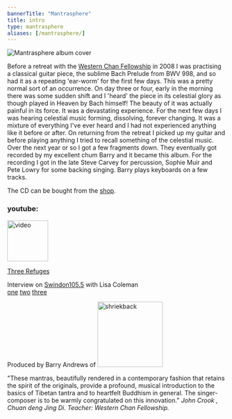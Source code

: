 ```yaml
---
bannerTitle: "Mantrasphere" 
title: intro
type: mantrasphere
aliases: [/mantrasphere/]
---
```


![Mantrasphere album cover](/images/mantrasphere/gallery/promo/albumCover.gif)  

Before a retreat with the [Western Chan
Fellowship](http://westernchanfellowship.org) in 2008 I was practising a
classical guitar piece, the sublime Bach Prelude from BWV 998, and so had it as
a repeating 'ear-worm' for the first few days. This was a pretty normal sort of
an occurrence. On day three or four, early in the morning there was some sudden
shift and I 'heard' the piece in its celestial glory as though played in Heaven
by Bach himself! The beauty of it was actually painful in its force. It was a
devastating experience. For the next few days I was hearing celestial music
forming, dissolving, forever changing. It was a mixture of everything I've ever
heard and I had not experienced anything like it before or after. On returning
from the retreat I picked up my guitar and before playing anything I tried to
recall something of the celestial music. Over the next year or so I got a few
fragments down. They eventually got recorded by my excellent chum Barry and it
became this album. For the recording I got in the late Steve Carvey for
percussion, Sophie Muir and Pete Lowry for some backing singing. Barry plays
keyboards on a few tracks.


The CD can be bought from the [shop](/shop/).

### youtube:

<a title="Padmasambhava video" href="http://www.youtube.com/watch?v=CfmXj1XuYxQ" target="_blank"> 
    <img src="/images/mantrasphere/gallery/promo/padmasambhava-video.jpg" alt="video" width="200" height="94" style="width: unset;" />
</a>

<a title="The Three Refuges" href="http://youtu.be/LKj1byuQp3c">Three Refuges</a>

Interview on [Swindon105.5](http://www.swindon1055.com/) with Lisa Coleman  
[one](https://soundcloud.com/mantrasphere/art2art-20110121-1)
[two](https://soundcloud.com/mantrasphere/art2art-20110121-2)
[three](https://soundcloud.com/mantrasphere/art2art-20110121-3)

Produced by Barry Andrews of <a href="http://shriekback.com"><img style="border: none;" src="/images/mantrasphere/title2.gif" alt="shriekback" width="150" /></a>

"These mantras, beautifully rendered in a contemporary fashion that retains the spirit of the originals, provide  a profound, musical introduction to the basics of Tibetan tantra and to heartfelt Buddhism in general. The singer-composer is to be warmly congratulated on this innovation."
<em>John Crook , Chuan deng Jing Di. Teacher: Western Chan Fellowship.</em>

